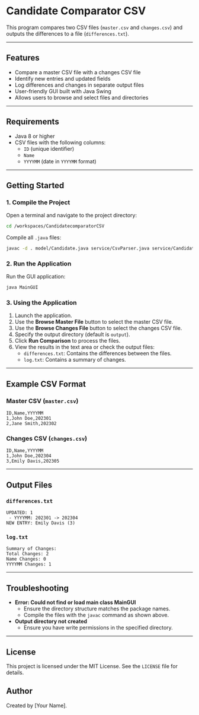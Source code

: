 # Candidate Comparator CSV

This program compares two CSV files (`master.csv` and `changes.csv`) and outputs the differences to a file (`differences.txt`).

---

## Features
- Compare a master CSV file with a changes CSV file
- Identify new entries and updated fields
- Log differences and changes in separate output files
- User-friendly GUI built with Java Swing
- Allows users to browse and select files and directories

---

## Requirements
- Java 8 or higher
- CSV files with the following columns:
  - `ID` (unique identifier)
  - `Name`
  - `YYYYMM` (date in `YYYYMM` format)

---

## Getting Started

### 1. Compile the Project

Open a terminal and navigate to the project directory:

```bash
cd /workspaces/CandidatecomparatorCSV
```

Compile all `.java` files:

```bash
javac -d . model/Candidate.java service/CsvParser.java service/CandidateComparator.java MainGUI.java
```

### 2. Run the Application

Run the GUI application:

```bash
java MainGUI
```

### 3. Using the Application
1. Launch the application.
2. Use the **Browse Master File** button to select the master CSV file.
3. Use the **Browse Changes File** button to select the changes CSV file.
4. Specify the output directory (default is `output`).
5. Click **Run Comparison** to process the files.
6. View the results in the text area or check the output files:
   - `differences.txt`: Contains the differences between the files.
   - `log.txt`: Contains a summary of changes.

---

## Example CSV Format

### Master CSV (`master.csv`)
```csv
ID,Name,YYYYMM
1,John Doe,202301
2,Jane Smith,202302
```

### Changes CSV (`changes.csv`)
```csv
ID,Name,YYYYMM
1,John Doe,202304
3,Emily Davis,202305
```

---

## Output Files

### `differences.txt`
```
UPDATED: 1
 - YYYYMM: 202301 -> 202304
NEW ENTRY: Emily Davis (3)
```

### `log.txt`
```
Summary of Changes:
Total Changes: 2
Name Changes: 0
YYYYMM Changes: 1
```

---

## Troubleshooting
- **Error: Could not find or load main class MainGUI**
  - Ensure the directory structure matches the package names.
  - Compile the files with the `javac` command as shown above.
- **Output directory not created**
  - Ensure you have write permissions in the specified directory.

---

## License
This project is licensed under the MIT License. See the `LICENSE` file for details.

## Author
Created by [Your Name].
